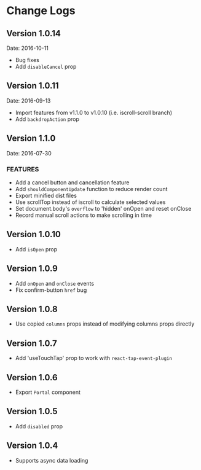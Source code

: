 # Change Logs

## Version 1.0.14

Date: 2016-10-11

- Bug fixes
- Add `disableCancel` prop

## Version 1.0.11

Date: 2016-09-13

- Import features from v1.1.0 to v1.0.10 (i.e. iscroll-scroll branch)
- Add `backdropAction` prop

## Version 1.1.0

Date: 2016-07-30

### FEATURES

- Add a cancel button and cancellation feature
- Add `shouldComponentUpdate` function to reduce render count
- Export minified dist files
- Use scrollTop instead of iscroll to calculate selected values
- Set document.body's `overflow` to 'hidden' onOpen and reset onClose
- Record manual scroll actions to make scrolling in time

## Version 1.0.10

- Add `isOpen` prop

## Version 1.0.9

- Add `onOpen` and `onClose` events
- Fix confirm-button `href` bug

## Version 1.0.8

- Use copied `columns` props instead of modifying columns props directly

## Version 1.0.7

- Add 'useTouchTap' prop to work with `react-tap-event-plugin`

## Version 1.0.6

- Export `Portal` component

## Version 1.0.5

- Add `disabled` prop

## Version 1.0.4

- Supports async data loading